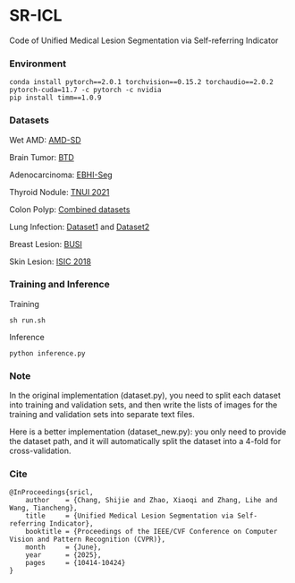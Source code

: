 # SR-ICL

Code of Unified Medical Lesion Segmentation via Self-referring Indicator

### Environment

```
conda install pytorch==2.0.1 torchvision==0.15.2 torchaudio==2.0.2 pytorch-cuda=11.7 -c pytorch -c nvidia
pip install timm==1.0.9
```

### Datasets

Wet AMD: [AMD-SD](https://www.kaggle.com/datasets/gaoweihao/amd-sd)

Brain Tumor: [BTD](https://www.kaggle.com/datasets/nikhilroxtomar/brain-tumor-segmentation)

Adenocarcinoma: [EBHI-Seg](https://www.kaggle.com/datasets/orvile/ebhi-seg-colorectal-cancer)

Thyroid Nodule: [TNUI 2021](https://github.com/zxg3017/TNUI-2021-)

Colon Polyp: [Combined datasets](https://drive.google.com/file/d/1A29IkVysVPUPy4vu1RklKf4AAD7QvV3x/view?usp=sharing)

Lung Infection: [Dataset1](https://medicalsegmentation.com/COVID19/) and [Dataset2](https://cir.nii.ac.jp/crid/1882553967772574976)

Breast Lesion: [BUSI](https://scholar.cu.edu.eg/?q=afahmy/pages/dataset)

Skin Lesion: [ISIC 2018](https://challenge.isic-archive.com/data/#2018)

### Training and Inference

Training

```
sh run.sh
```

Inference

```
python inference.py
```

### Note

In the original implementation (dataset.py), you need to split each dataset into training and validation sets, and then write the lists of images for the training and validation sets into separate text files.

Here is a better implementation (dataset_new.py): you only need to provide the dataset path, and it will automatically split the dataset into a 4-fold for cross-validation.

### Cite

```
@InProceedings{sricl,
    author    = {Chang, Shijie and Zhao, Xiaoqi and Zhang, Lihe and Wang, Tiancheng},
    title     = {Unified Medical Lesion Segmentation via Self-referring Indicator},
    booktitle = {Proceedings of the IEEE/CVF Conference on Computer Vision and Pattern Recognition (CVPR)},
    month     = {June},
    year      = {2025},
    pages     = {10414-10424}
}
```
